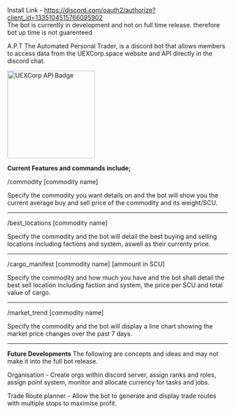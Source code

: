 Install Link - https://discord.com/oauth2/authorize?client_id=1335104515766095902 <br>
The bot is currently in development and not on full time release. therefore bot up time is not guarenteed 

A.P.T The Automated Personal Trader, is a discord bot that allows members to access data from the UEXCorp.space website and API directly in the discord chat.

<a href="https://uexcorp.space/">
    <img src="https://uexcorp.space/img/api/uex-api-badge-powered.png" alt="UEXCorp API Badge" width="200">
</a>

**Current Features and commands include;**

/commodity [commodity name] 

Specify the commodity you want details on and the bot will show you the current average buy and sell price of the commodity and its weight/SCU.

---
/best_locations [commodity name]

Specify the commodity and the bot will detail the best buying and selling locations including factions and system, aswell as their currenty price.

---    
/cargo_manifest [commodity name] [ammount in SCU]

Specify the commodity and how much you have and the bot shall detail the best sell location including faction and system, the price per SCU and total value of cargo.

---    
/market_trend [commodity name]

Specify the commodity and the bot will display a line chart showing the market price changes over the past 7 days.

---
**Future Developments**
The following are concepts and ideas and may not make it into the full bot release.

Organisation - Create orgs within discord server, assign ranks and roles, assign point system, monitor and allocate currency for tasks and jobs.

Trade Route planner - Allow the bot to generate and display trade routes with multiple stops to maximise profit.
